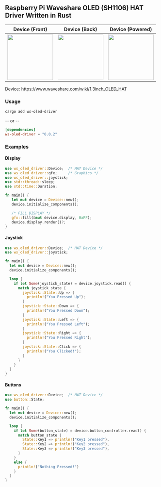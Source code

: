 ## Raspberry Pi Waveshare OLED (SH1106) HAT Driver Written in Rust
Device (Front) | Device (Back) | Device (Powered)
:-------------------------:|:-------------------------:|:------------------------:|
<img src="https://user-images.githubusercontent.com/36154121/223014213-2cf0357e-4ea1-405d-9f1c-89f3bf78f9d4.jpg" width="150" /> |<img src="https://user-images.githubusercontent.com/36154121/223014227-defea413-c79a-495c-9cb4-cfe5beffcee2.jpg" width="150" /> |<img src="https://user-images.githubusercontent.com/36154121/223014239-efdec969-89af-43e9-a77e-19da345008ca.jpg" width="150" /> 

Device: https://www.waveshare.com/wiki/1.3inch_OLED_HAT  

### Usage

```bash
cargo add ws-oled-driver
```
-- or --

```toml
[dependencies]
ws-oled-driver = "0.0.2"
```

### Examples

#### Display

```rust
use ws_oled_driver::Device;  /* HAT Device */
use ws_oled_driver::gfx;     /* Graphics */
use ws_oled_driver::joystick;
use std::thread::sleep;
use std::time::Duration;

fn main() {
   let mut device = Device::new();
   device.initialize_components();

   /* FILL DISPLAY */
   gfx::fill(&mut device.display, 0xFF);
   device.display.render()?; 
}
```

#### Joystick

```rust
use ws_oled_driver::Device;  /* HAT Device */
use ws_oled_driver::joystick;

fn main() {
  let mut device = Device::new();
  device.initialize_components();

  loop {
    if let Some(joystick_state) = device.joystick.read() {
      match joystick_state {
        joystick::State::Up => {
          println!("You Pressed Up");
        }
        joystick::State::Down => {
          println!("You Pressed Down");
        }
        joystick::State::Left => {
          println!("You Pressed Left");
        }
        joystick::State::Right => {
          println!("You Pressed Right");
        }
        joystick::State::Click => {
          println!("You Clicked!");
        }
      } 
    }
  }
}

```

#### Buttons

```rust
use ws_oled_driver::Device;  /* HAT Device */
use button::State;

fn main() {
  let mut device = Device::new();
  device.initialize_components();

  loop {
    if let Some(button_state) = device.button_controller.read() {
      match button_state {
        State::Key1 => println!("Key1 pressed"),
        State::Key2 => println!("Key2 pressed"),
        State::Key3 => println!("Key3 pressed"),
      }
    }
    else {
      println!("Nothing Pressed!")
    }
  }
}

```



